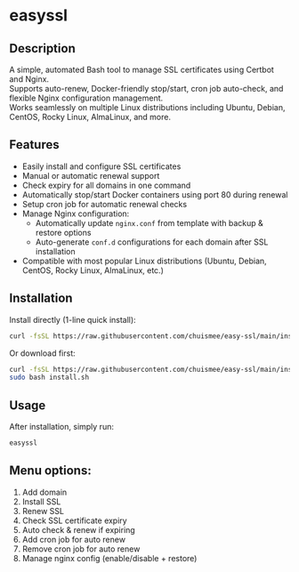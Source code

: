 # easyssl

## Description

A simple, automated Bash tool to manage SSL certificates using Certbot and Nginx.  
Supports auto-renew, Docker-friendly stop/start, cron job auto-check, and flexible Nginx configuration management.  
Works seamlessly on multiple Linux distributions including Ubuntu, Debian, CentOS, Rocky Linux, AlmaLinux, and more.

## Features

- Easily install and configure SSL certificates
- Manual or automatic renewal support
- Check expiry for all domains in one command
- Automatically stop/start Docker containers using port 80 during renewal
- Setup cron job for automatic renewal checks
- Manage Nginx configuration:
  - Automatically update `nginx.conf` from template with backup & restore options
  - Auto-generate `conf.d` configurations for each domain after SSL installation
- Compatible with most popular Linux distributions (Ubuntu, Debian, CentOS, Rocky Linux, AlmaLinux, etc.)

## Installation
Install directly (1-line quick install):
```bash
curl -fsSL https://raw.githubusercontent.com/chuismee/easy-ssl/main/install.sh | sudo bash -s your@email.com
```
Or download first:
```bash
curl -fsSL https://raw.githubusercontent.com/chuismee/easy-ssl/main/install.sh -o install.sh
sudo bash install.sh
```
## Usage
After installation, simply run:

```bash
easyssl
```

## Menu options:
1. Add domain
2. Install SSL
3. Renew SSL
4. Check SSL certificate expiry
5. Auto check & renew if expiring
6. Add cron job for auto renew
7. Remove cron job for auto renew
8. Manage nginx config (enable/disable + restore)